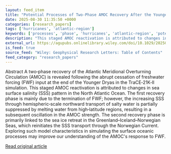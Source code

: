 ```yaml
---
layout: feed_item
title: "Potential Processes of Two‐Phase AMOC Recovery After the Younger Dryas in the TraCE‐21K‐II Simulation"
date: 2025-08-30 11:35:50 +0000
categories: [research_papers]
tags: ['hurricanes', 'atlantic-region']
keywords: ['processes', 'phase', 'hurricanes', 'atlantic-region', 'potential']
description: "This staged AMOC reactivation is attributed to changes in sea surface salinity (SSS) pattern in the North Atlantic Ocean"
external_url: https://agupubs.onlinelibrary.wiley.com/doi/10.1029/2025GL117250?af=R
is_feed: true
source_feed: "Wiley: Geophysical Research Letters: Table of Contents"
feed_category: "research_papers"
---
```


Abstract A two‐phase recovery of the Atlantic Meridional Overturning Circulation (AMOC) is revealed following the abrupt cessation of freshwater forcing (FWF) input at the end of the Younger Dryas in the TraCE‐21K‐II simulation. This staged AMOC reactivation is attributed to changes in sea surface salinity (SSS) pattern in the North Atlantic Ocean. The first recovery phase is mainly due to the termination of FWF; however, the increasing SSS through hemispheric‐scale northward transport of salty water is partially suppressed by melting water from high‐latitude regions, resulting in a subsequent oscillation in the AMOC strength. The second recovery phase is primarily linked to the sea ice retreat in the Greenland–Iceland–Norwegian Seas, which reinitiates the SSS transport through the Norwegian Current. Exploring such model characteristics in simulating the surface oceanic processes may improve our understanding of the AMOC's response to FWF.

[Read original article](https://agupubs.onlinelibrary.wiley.com/doi/10.1029/2025GL117250?af=R)
